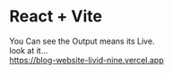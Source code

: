 # React + Vite
You Can see the Output means its Live. <br>
look at it... <br>
https://blog-website-livid-nine.vercel.app